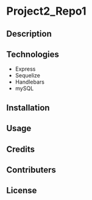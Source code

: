 # Project2_Repo1


## Description



## Technologies
* Express
* Sequelize
* Handlebars 
* mySQL


## Installation


## Usage


## Credits

## Contributers

## License




